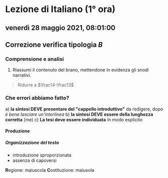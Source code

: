 # Lezione di Italiano (1° ora)

## venerdì 28 maggio 2021, 08:01:00

## Correzione verifica tipologia $B$

  ### Comprensione e analisi
  1. Riassumi il contenuto del brano, mettendone in evidenza gli snodi narrativi.

> Ridurre a $\frac14-\frac13$ 

### Che errori abbiamo fatto?

a) **la sintesi DEVE presentare del "cappello introduttivo"** da redigere, dopo *è bene lasciare un'interlinea*
b) **la sintesi DEVE essere della lunghezza corretta** (me)
c) **La tesi deve essere individuata** in modo esplicito
#### Produzione
##### Organizzazione del testo
* introduzione sproporzionata
* assenza di capoversi

**R**egione: maiuscola
**C**ostituzione: maiusola


<!--stackedit_data:
eyJoaXN0b3J5IjpbNzA4MDYwMDAyLDE0NjYxMzM3NTIsMTQzMD
Y1MzU1OCwxNjgzNDg0MDFdfQ==
-->